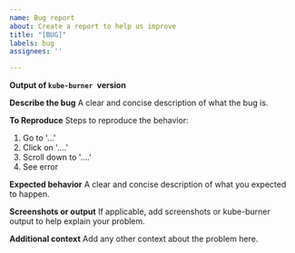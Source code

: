 ```yaml
---
name: Bug report
about: Create a report to help us improve
title: "[BUG]"
labels: bug
assignees: ''

---
```


**Output of `kube-burner `version**

**Describe the bug**
A clear and concise description of what the bug is.

**To Reproduce**
Steps to reproduce the behavior:
1. Go to '...'
2. Click on '....'
3. Scroll down to '....'
4. See error

**Expected behavior**
A clear and concise description of what you expected to happen.

**Screenshots or output**
If applicable, add screenshots or kube-burner output to help explain your problem.

**Additional context**
Add any other context about the problem here.
